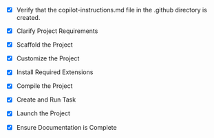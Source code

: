 <!-- Universal Language Support Chatbot (SDG 10) - Reducing Inequalities -->
- [x] Verify that the copilot-instructions.md file in the .github directory is created.

- [x] Clarify Project Requirements
	<!-- Universal Language Support Chatbot with Ollama, NLP, translation, speech-to-text, text-to-speech, modern web UI for reducing inequalities SDG 10 -->

- [x] Scaffold the Project
	<!-- Created Python Flask web application with modern React frontend -->

- [x] Customize the Project
	<!-- Implemented Ollama integration, translation APIs, speech features, improved chatbot logic for relevant responses -->

- [x] Install Required Extensions
	<!-- Python extensions for VS Code - not needed for this project type -->

- [x] Compile the Project
	<!-- Installed all dependencies: Node.js packages, Python packages, Ollama with Phi model -->

- [x] Create and Run Task
	<!-- Both frontend (port 1000) and backend (port 1001) servers are running successfully -->

- [x] Launch the Project
	<!-- Application is live at http://localhost:1000 with full functionality -->

- [x] Ensure Documentation is Complete
	<!-- README.md completed with comprehensive documentation, setup scripts created -->
